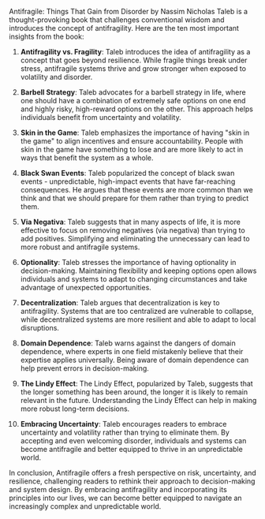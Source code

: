 Antifragile: Things That Gain from Disorder by Nassim Nicholas Taleb is a thought-provoking book that challenges conventional wisdom and introduces the concept of antifragility. Here are the ten most important insights from the book:

1. **Antifragility vs. Fragility**: Taleb introduces the idea of antifragility as a concept that goes beyond resilience. While fragile things break under stress, antifragile systems thrive and grow stronger when exposed to volatility and disorder.

2. **Barbell Strategy**: Taleb advocates for a barbell strategy in life, where one should have a combination of extremely safe options on one end and highly risky, high-reward options on the other. This approach helps individuals benefit from uncertainty and volatility.

3. **Skin in the Game**: Taleb emphasizes the importance of having "skin in the game" to align incentives and ensure accountability. People with skin in the game have something to lose and are more likely to act in ways that benefit the system as a whole.

4. **Black Swan Events**: Taleb popularized the concept of black swan events - unpredictable, high-impact events that have far-reaching consequences. He argues that these events are more common than we think and that we should prepare for them rather than trying to predict them.

5. **Via Negativa**: Taleb suggests that in many aspects of life, it is more effective to focus on removing negatives (via negativa) than trying to add positives. Simplifying and eliminating the unnecessary can lead to more robust and antifragile systems.

6. **Optionality**: Taleb stresses the importance of having optionality in decision-making. Maintaining flexibility and keeping options open allows individuals and systems to adapt to changing circumstances and take advantage of unexpected opportunities.

7. **Decentralization**: Taleb argues that decentralization is key to antifragility. Systems that are too centralized are vulnerable to collapse, while decentralized systems are more resilient and able to adapt to local disruptions.

8. **Domain Dependence**: Taleb warns against the dangers of domain dependence, where experts in one field mistakenly believe that their expertise applies universally. Being aware of domain dependence can help prevent errors in decision-making.

9. **The Lindy Effect**: The Lindy Effect, popularized by Taleb, suggests that the longer something has been around, the longer it is likely to remain relevant in the future. Understanding the Lindy Effect can help in making more robust long-term decisions.

10. **Embracing Uncertainty**: Taleb encourages readers to embrace uncertainty and volatility rather than trying to eliminate them. By accepting and even welcoming disorder, individuals and systems can become antifragile and better equipped to thrive in an unpredictable world.

In conclusion, Antifragile offers a fresh perspective on risk, uncertainty, and resilience, challenging readers to rethink their approach to decision-making and system design. By embracing antifragility and incorporating its principles into our lives, we can become better equipped to navigate an increasingly complex and unpredictable world.